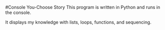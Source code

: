 #Console You-Choose Story
This program is written in Python and runs in the console. 

It displays my knowledge with lists, loops, functions, and sequencing.